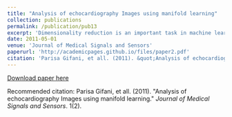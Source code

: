```yaml
---
title: "Analysis of echocardiography Images using manifold learning"
collection: publications
permalink: /publication/pub13
excerpt: 'Dimensionality reduction is an important task in machine learning, to simplify data mining, image processing, classification and visualization of high-dimensional data by mitigating undesired properties of high-dimensional spaces. MANIFOLD LEARNING is a relatively new approach to nonlinear dimensionality reduction. Algorithms for MANIFOLD LEARNING are based on the intuition that the dimensionality of many data sets may be artificially high and each data point can be described as a function of only a few underlying parameters. Using this tool, intrinsic parameters of the system database, which are main distinction factors of data sets, are recognized and all of them lie on a manifold that shows the real relationship of parameters. One of the successful applications of these methods is in image analysis field. By this approach, each image is a data in high dimensional space that the pixels are its dimensions. Because ECHOCARDIOGRAPHY IMAGES obtained from a patient are different in quantitative parameters such as heartbeat periodic motion and noise, image sets are reduced to two-dimensional space by a proper MANIFOLD LEARNING. In this article, after mapping ECHOCARDIOGRAPHY IMAGES in two-dimensional space, by using LLE and ISOMAP algorithms, similar images placed side by side and the relationships between the images according to the cyclic property of heartbeat became evident. The Results showed the weakness of ISOMAP algorithm and power of LLE algorithm in preserving the relation between consecutive frames. DE-NOISING is an important application which extracted from this research.'
date: 2011-05-01
venue: 'Journal of Medical Signals and Sensors'
paperurl: 'http://academicpages.github.io/files/paper2.pdf'
citation: 'Parisa Gifani, et all. (2011). &quot;Analysis of echocardiography Images using manifold learning.&quot; <i>Journal of Medical Signals and Sensors</i>. 1(2).'
---
```


[Download paper here](http://academicpages.github.io/files/paper2.pdf)

Recommended citation: Parisa Gifani, et all. (2011). "Analysis of echocardiography Images using manifold learning." <i>Journal of Medical Signals and Sensors</i>. 1(2).
